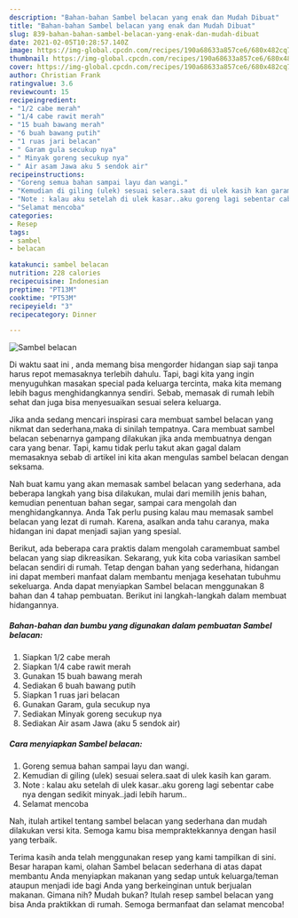 ```yaml
---
description: "Bahan-bahan Sambel belacan yang enak dan Mudah Dibuat"
title: "Bahan-bahan Sambel belacan yang enak dan Mudah Dibuat"
slug: 839-bahan-bahan-sambel-belacan-yang-enak-dan-mudah-dibuat
date: 2021-02-05T10:28:57.140Z
image: https://img-global.cpcdn.com/recipes/190a68633a857ce6/680x482cq70/sambel-belacan-foto-resep-utama.jpg
thumbnail: https://img-global.cpcdn.com/recipes/190a68633a857ce6/680x482cq70/sambel-belacan-foto-resep-utama.jpg
cover: https://img-global.cpcdn.com/recipes/190a68633a857ce6/680x482cq70/sambel-belacan-foto-resep-utama.jpg
author: Christian Frank
ratingvalue: 3.6
reviewcount: 15
recipeingredient:
- "1/2 cabe merah"
- "1/4 cabe rawit merah"
- "15 buah bawang merah"
- "6 buah bawang putih"
- "1 ruas jari belacan"
- " Garam gula secukup nya"
- " Minyak goreng secukup nya"
- " Air asam Jawa aku 5 sendok air"
recipeinstructions:
- "Goreng semua bahan sampai layu dan wangi."
- "Kemudian di giling (ulek) sesuai selera.saat di ulek kasih kan garam."
- "Note : kalau aku setelah di ulek kasar..aku goreng lagi sebentar cabe nya dengan sedikit minyak..jadi lebih harum.."
- "Selamat mencoba"
categories:
- Resep
tags:
- sambel
- belacan

katakunci: sambel belacan 
nutrition: 228 calories
recipecuisine: Indonesian
preptime: "PT13M"
cooktime: "PT53M"
recipeyield: "3"
recipecategory: Dinner

---
```



![Sambel belacan](https://img-global.cpcdn.com/recipes/190a68633a857ce6/680x482cq70/sambel-belacan-foto-resep-utama.jpg)

Di waktu  saat ini , anda memang bisa mengorder hidangan siap saji tanpa harus repot memasaknya terlebih dahulu. Tapi, bagi kita yang ingin menyuguhkan masakan special pada keluarga tercinta, maka kita memang lebih bagus menghidangkannya sendiri. Sebab, memasak di rumah lebih sehat dan juga bisa menyesuaikan sesuai selera keluarga.

Jika anda sedang mencari inspirasi cara membuat sambel belacan yang nikmat dan sederhana,maka di sinilah tempatnya. Cara membuat sambel belacan  sebenarnya gampang dilakukan jika anda membuatnya dengan cara yang benar. Tapi, kamu tidak perlu takut akan gagal dalam memasaknya 
sebab di artikel ini kita akan mengulas sambel belacan dengan seksama.  



Nah buat kamu yang akan memasak sambel belacan yang sederhana, ada beberapa langkah yang bisa dilakukan, mulai dari memilih jenis bahan, kemudian penentuan bahan segar, sampai cara mengolah dan menghidangkannya. Anda Tak perlu pusing kalau mau memasak sambel belacan yang lezat di rumah. Karena, asalkan anda  tahu caranya, maka hidangan ini dapat menjadi sajian yang spesial.

Berikut, ada beberapa cara praktis  dalam mengolah caramembuat sambel belacan yang siap dikreasikan. Sekarang, yuk kita coba variasikan sambel belacan sendiri di rumah. Tetap dengan bahan yang sederhana, hidangan ini dapat memberi manfaat dalam membantu menjaga kesehatan tubuhmu sekeluarga. Anda dapat menyiapkan Sambel belacan menggunakan 8 bahan dan 4 tahap pembuatan. Berikut ini langkah-langkah dalam membuat hidangannya.

<!--inarticleads1-->

##### Bahan-bahan dan bumbu yang digunakan dalam pembuatan Sambel belacan:

1. Siapkan 1/2 cabe merah
1. Siapkan 1/4 cabe rawit merah
1. Gunakan 15 buah bawang merah
1. Sediakan 6 buah bawang putih
1. Siapkan 1 ruas jari belacan
1. Gunakan  Garam, gula secukup nya
1. Sediakan  Minyak goreng secukup nya
1. Sediakan  Air asam Jawa (aku 5 sendok air)




<!--inarticleads2-->

##### Cara menyiapkan Sambel belacan:

1. Goreng semua bahan sampai layu dan wangi.
1. Kemudian di giling (ulek) sesuai selera.saat di ulek kasih kan garam.
1. Note : kalau aku setelah di ulek kasar..aku goreng lagi sebentar cabe nya dengan sedikit minyak..jadi lebih harum..
1. Selamat mencoba




Nah, itulah artikel tentang  sambel belacan  yang sederhana dan mudah dilakukan versi kita. Semoga kamu bisa mempraktekkannya dengan hasil yang terbaik. 

Terima kasih anda telah menggunakan resep yang kami tampilkan di sini. Besar harapan kami, olahan  Sambel belacan sederhana di atas dapat membantu Anda menyiapkan makanan yang sedap untuk keluarga/teman ataupun menjadi ide bagi Anda yang berkeinginan untuk berjualan makanan. Gimana nih? Mudah bukan? Itulah resep sambel belacan yang bisa Anda praktikkan di rumah. Semoga bermanfaat dan selamat mencoba!

